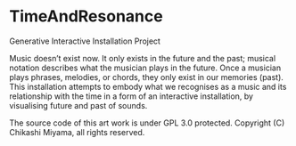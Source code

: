 # TimeAndResonance
Generative Interactive Installation Project

Music doesn’t exist now. It only exists in the future and the past; musical notation describes what the musician plays in the future. Once a musician plays phrases, melodies, or chords, they only exist in our memories (past). This installation attempts to embody what we recognises as a music and its relationship with the time in a form of an interactive installation, by visualising future and past of sounds.

The source code of this art work is under GPL 3.0 protected.
Copyright (C) Chikashi Miyama, all  rights reserved.
